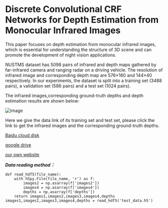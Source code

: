 # Discrete Convolutional CRF Networks for Depth Estimation from Monocular Infrared Images
   This paper focuses on depth estimation from monocular infrared images, which is essential for understanding the structure of 3D scene and can promote the development of night vision applications. 
  
  
  NUSTMS dataset has 5098 pairs of infrared and depth maps gathered by far-infrared camera and ranging radar on a driving vehicle. The resolution of infrared image and corresponding depth map are 576×160 and 144×40 respectively. In our experiments, the dataset is split into a training set (3488 pairs), a validation set (586 pairs) and a test set (1024 pairs).
  
  The infrared images,corresponding ground-truth depths and depth estimation results are shown below:
  
  ![image](https://github.com/ivyharding999/Discrete-Convolutional-CRF-Networks-for-Depth-Estimation-from-Monocular-Infrared-Images/blob/master/Infrared%20images/data.png)
  
  
  Here we give the data link of its training set and test set, please click the link to get the infrared images and the corresponding ground-truth depths.
  
  [Baidu cloud disk](https://pan.baidu.com/s/1P8570lNk1JMvTTCARrDvaQ)
  
  [google drive]()
  
  [our own website]()

***Data reading method：***
```
def read_hdf5(file_name):
    with h5py.File(file_name, 'r') as f:
        images2 = np.asarray(f['images2'])
        images4 = np.asarray(f['images4'])
        depths = np.asarray(f['depths'])
    return images1,images2,images3,images4,depths
images1,images2,images3,images4,depths = read_hdf5('test_data.h5')
```
